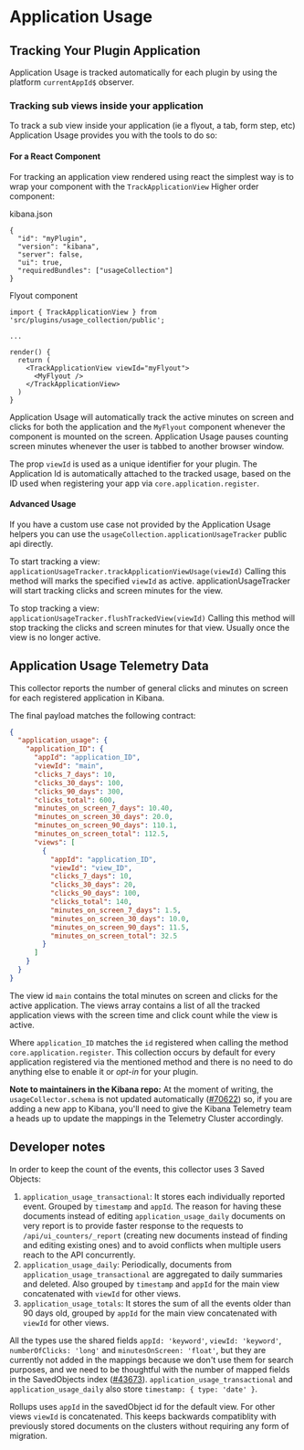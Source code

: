 # Application Usage

## Tracking Your Plugin Application

Application Usage is tracked automatically for each plugin by using the platform `currentAppId$` observer.

### Tracking sub views inside your application

To track a sub view inside your application (ie a flyout, a tab, form step, etc) Application Usage provides you with the tools to do so:

#### For a React Component

For tracking an application view rendered using react the simplest way is to wrap your component with the `TrackApplicationView` Higher order component:

kibana.json
```
{
  "id": "myPlugin",
  "version": "kibana",
  "server": false,
  "ui": true,
  "requiredBundles": ["usageCollection"]
}
```

Flyout component
```
import { TrackApplicationView } from 'src/plugins/usage_collection/public';

...

render() {
  return (
    <TrackApplicationView viewId="myFlyout">
      <MyFlyout />
    </TrackApplicationView>
  )
}
```

Application Usage will automatically track the active minutes on screen and clicks for both the application and the `MyFlyout` component whenever the component is mounted on the screen. Application Usage pauses counting screen minutes whenever the user is tabbed to another browser window.

The prop `viewId` is used as a unique identifier for your plugin. The Application Id is automatically attached to the tracked usage, based on the ID used when registering your app via `core.application.register`.

#### Advanced Usage

If you have a custom use case not provided by the Application Usage helpers you can use the `usageCollection.applicationUsageTracker` public api directly.

To start tracking a view: `applicationUsageTracker.trackApplicationViewUsage(viewId)`
Calling this method will marks the specified `viewId` as active. applicationUsageTracker will start tracking clicks and screen minutes for the view.

To stop tracking a view: `applicationUsageTracker.flushTrackedView(viewId)`
Calling this method will stop tracking the clicks and screen minutes for that view. Usually once the view is no longer active.


## Application Usage Telemetry Data

This collector reports the number of general clicks and minutes on screen for each registered application in Kibana.

The final payload matches the following contract:

```JSON
{
  "application_usage": {
    "application_ID": {
      "appId": "application_ID",
      "viewId": "main",
      "clicks_7_days": 10,
      "clicks_30_days": 100,
      "clicks_90_days": 300,
      "clicks_total": 600,
      "minutes_on_screen_7_days": 10.40,
      "minutes_on_screen_30_days": 20.0,
      "minutes_on_screen_90_days": 110.1,
      "minutes_on_screen_total": 112.5,
      "views": [
        {
          "appId": "application_ID",
          "viewId": "view_ID",
          "clicks_7_days": 10,
          "clicks_30_days": 20,
          "clicks_90_days": 100,
          "clicks_total": 140,
          "minutes_on_screen_7_days": 1.5,
          "minutes_on_screen_30_days": 10.0,
          "minutes_on_screen_90_days": 11.5,
          "minutes_on_screen_total": 32.5
        }
      ]
    }
  }
}
```

The view id `main` contains the total minutes on screen and clicks for the active application. The views array contains a list of all the tracked application views with the screen time and click count while the view is active.

Where `application_ID` matches the `id` registered when calling the method `core.application.register`.
This collection occurs by default for every application registered via the mentioned method and there is no need to do anything else to enable it or _opt-in_ for your plugin.

**Note to maintainers in the Kibana repo:** At the moment of writing, the `usageCollector.schema` is not updated automatically ([#70622](https://github.com/elastic/kibana/issues/70622)) so, if you are adding a new app to Kibana, you'll need to give the Kibana Telemetry team a heads up to update the mappings in the Telemetry Cluster accordingly.

## Developer notes

In order to keep the count of the events, this collector uses 3 Saved Objects:

1. `application_usage_transactional`: It stores each individually reported event. Grouped by `timestamp` and `appId`. The reason for having these documents instead of editing `application_usage_daily` documents on very report is to provide faster response to the requests to `/api/ui_counters/_report` (creating new documents instead of finding and editing existing ones) and to avoid conflicts when multiple users reach to the API concurrently.
2. `application_usage_daily`: Periodically, documents from `application_usage_transactional` are aggregated to daily summaries and deleted. Also grouped by `timestamp` and `appId` for the main view concatenated with `viewId` for other views.
3. `application_usage_totals`: It stores the sum of all the events older than 90 days old, grouped by `appId` for the main view concatenated with `viewId` for other views.

All the types use the shared fields `appId: 'keyword'`, `viewId: 'keyword'`, `numberOfClicks: 'long'` and `minutesOnScreen: 'float'`, but they are currently not added in the mappings because we don't use them for search purposes, and we need to be thoughtful with the number of mapped fields in the SavedObjects index ([#43673](https://github.com/elastic/kibana/issues/43673)). `application_usage_transactional` and `application_usage_daily` also store `timestamp: { type: 'date' }`.

Rollups uses `appId` in the savedObject id for the default view. For other views `viewId` is concatenated. This keeps backwards compatiblity with previously stored documents on the clusters without requiring any form of migration.